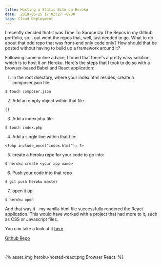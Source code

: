 ```yaml
---
title: Hosting a Static Site on Heroku
date:  2018-06-25 17:03:27 -0700
tags: Cloud Deployment
---
```


I recently decided that it was Time To Spruce Up The Repos in my Github portfolio, so... out went the repos that, well, just needed to go. What to do about that odd repo that was front-end only code only? How should that be posted without having to build up a framework around it?

Following some online advice, I found that there's a pretty easy solution, which is to host it on Heroku. Here's the steps that I took to do so with a browser-based Babel and React application:

1. In the root directory, where your index.html resides, create a composer.json file:
````
$ touch composer.json
````
2. Add an empty object within that file 
````
{}
````
3. Add a index.php file
````
$ touch index.php
````
4. Add a single line within that file:
````
<?php include_once("index.html"); ?>
````
5. create a heroku repo for your code to go into:
````
$ heroku create <your app name>
````
6. Push your code into that repo
````
$ git push heroku master
````
7. open it up
````
$ heroku open
````

And that was it - my vanilla html file successfully rendered the React application. This would have worked with a project that had more to it, such as CSS or Javascript files.

 You can take a look at it [here](https://browser-react-todolist.herokuapp.com/)

 [Github Repo](https://github.com/davideliason/react-todo-list)

&nbsp;

 {% asset_img heroku-hosted-react.png Browser React. %}


